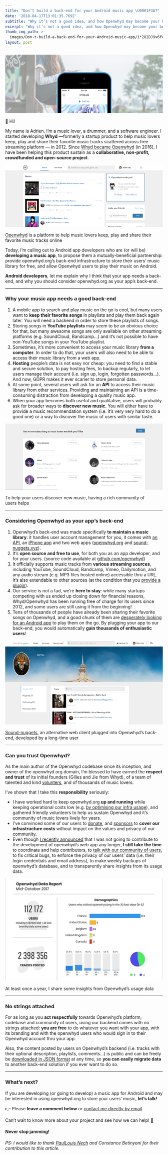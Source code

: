 ```yaml
---
title: "Don’t build a back-end for your Android music app \U0001F3A7"
date: '2018-04-17T13:01:35.769Z'
subtitle: "Why it’s not a good idea, and how Openwhyd may become your best\_partner."
excerpt: 'Why it’s not a good idea, and how Openwhyd may become your best partner.'
thumb_img_path: >-
  images/Don-t-build-a-back-end-for-your-Android-music-app/1*282DJ9v6f4dzSIz6DLof6A.png
layout: post
---
```

![](/images/Don-t-build-a-back-end-for-your-Android-music-app/1*282DJ9v6f4dzSIz6DLof6A.png)

👋 Hi!

My name is Adrien. I’m a music lover, a drummer, and a software engineer. I started developing **Whyd** —formerly a startup product to help music lovers keep, play and share their favorite music tracks scattered across free streaming platform — in 2012. Since [Whyd became Openwhyd](https://medium.com/openwhyd/handing-back-the-keys-to-users-the-openwhyd-music-curation-platform-case-3d26fa17a2f2) (in 2016), I have been helping this product sustain as a **collaborative, non-profit, crowdfunded and open-source project**.

![](/images/Don-t-build-a-back-end-for-your-Android-music-app/1*FcYf9XPsnCtWKpAjpIUQwQ.png)

<figcaption><a href="https://openwhyd.org/" data-href="https://openwhyd.org/" class="markup--anchor markup--figure-anchor" rel="noopener" target="_blank">Openwhyd</a> is a platform to help music lovers keep, play and share their favorite music tracks&nbsp;online</figcaption>

Today, I’m calling out to Android app developers who are (or will be) **developing a music app**, to propose them a mutually-beneficial partnership: provide openwhyd.org’s back-end infrastructure to store their users’ music library for free, and allow Openwhyd users to play their music on Android.

**Android developers**, let me explain why I think that your app needs a back-end, and why you should consider openwhyd.org as your app’s back-end.

* * *

### **Why your music app needs a good back-end**

1.  A mobile app to search and play music on the go is cool, but many users want to **keep their favorite songs** in playlists and play them back again later. You will need a backend in order to store these playlists of songs.
2.  Storing songs in **YouTube playlists** may seem to be an obvious choice for that, but many awesome songs are only available on other streaming platforms (e.g. SoundCloud, Bandcamp…) and it’s not possible to have non-YouTube songs in your YouTube playlist.
3.  Sometimes, it’s more convenient to access your music library **from a computer**. In order to do that, your users will also need to be able to access their music library from a web app.
4.  **Hosting** people’s data is not easy nor cheap: you need to find a stable and secure solution, to pay hosting fees, to backup regularly, to let users manage their account (i.e. sign up, login, forgotten passwords…). And now, GDPR makes it ever scarier to store personal data.
5.  At some point, several users will ask for an **API** to access their music library from other services. Providing and maintaining an API is a time-consuming distraction from developing a quality music app.
6.  When your app becomes both useful and qualitative, users will probably ask for broader ways to **discover new music**. You will either have to provide a music recommendation system (i.e. it’s very very hard to do a good one) or a way to discover the music of users with similar taste.

![](/images/Don-t-build-a-back-end-for-your-Android-music-app/1*vPEQA6ze7MZkVLhAzlrWmQ.png)

<figcaption>To help your users discover new music, having a rich community of users&nbsp;helps</figcaption>

* * *

### **Considering Openwhyd as your app’s back-end**

1.  Openwhyd’s back-end was made specifically **to maintain a music library**: it handles user account management for you, it comes with [an API](https://github.com/openwhyd/openwhyd/blob/master/docs/API.md), an [iPhone app](https://openwhyd.org/iphone) and two web apps ([openwhyd.org](https://openwhyd.org/) and [sound-nuggets.xyz](https://sound-nuggets.xyz)).
2.  It’s **open source and free to use**, for both you as an app developer, and for your users. (source code available at [github.com/openwhyd](https://github.com/openwhyd/openwhyd))
3.  It officially supports music tracks from **various streaming sources**, including YouTube, SoundCloud, Bandcamp, Vimeo, Dailymotion, and any audio stream (e.g. MP3 files hosted online) accessible thru a URL. It’s also extendable to other sources (at the condition that you [provide a plugin](https://github.com/adrienjoly/playemjs#playemjs)).
4.  Our service is not a fad, we’re **here to stay**: while many startups competing with us ended up closing down for financial reasons, Whyd/Openwhyd has been running free of charge for its users since 2012, and some users are still using it from the beginning!
5.  Tens of thousands of people have already been sharing their favorite songs on Openwhyd, and a good chunk of them are [desperately looking for an Android app](https://www.facebook.com/groups/openwhyd/search/?query=android) to play them on the go. By plugging your app to our back-end, you would automatically **gain thousands of enthusiastic users**!

![](/images/Don-t-build-a-back-end-for-your-Android-music-app/1*tBcVRqoj0gl58qgtBmaBBA.png)

<figcaption><a href="https://sound-nuggets.xyz" data-href="https://sound-nuggets.xyz" class="markup--anchor markup--figure-anchor" rel="noopener" target="_blank">Sound-nuggets</a>, an alternative web client plugged into Openwhyd’s back-end, developed by a long-time user</figcaption>

* * *

### **Can you trust Openwhyd?**

As the main author of the Openwhyd codebase since its inception, and owner of the openwhyd.org domain, I’m blessed to have earned the **respect and trust** of its initial founders (Gilles and Jie from Whyd), of a team of talented and kind [volunters](https://github.com/openwhyd/openwhyd#contributors), and of thousands of music lovers.

I’ve shown that I take this **responsibility** seriously:

*   I have worked hard to keep openwhyd.org **up and running** while keeping operational costs low (e.g. [by optimising our infra usage](https://github.com/openwhyd/openwhyd/issues/138)), and gathered friendly volunteers to help us sustain Openwhyd and it’s community of music lovers lively for years.
*   I’ve convinced some of our users to [donate](https://opencollective.com/openwhyd), and [sponsors](https://github.com/openwhyd/openwhyd#sponsors) to **cover our infrastructure costs** without impact on the values and privacy of our community.
*   Even though [I recently announced](https://medium.com/openwhyd/openwhyd-is-open-to-new-maintainers-94d55050adb4?source=collection_home---6------0----------------) that I was not going to contribute to the development of openwhyd’s web app any longer, **I still take the time** to coordinate and help contributors, to [talk with our community of users](https://www.facebook.com/groups/openwhyd), to fix critical bugs, to enforce the privacy of our users’ data (i.e. their login credentials and email address), to make weekly backups of openwhyd’s database, and to transparently share insights from its usage data.

![](/images/Don-t-build-a-back-end-for-your-Android-music-app/1*5vBeQlQyU2kyLPbrGn1o9g.jpeg)

<figcaption>At least once a year, I share some insights from Openwhyd’s usage&nbsp;data</figcaption>

* * *

### **No strings attached**

For as long as you **act respectfully** towards Openwhyd’s platform, codebase and community of users, using our backend comes with no strings attached: **you are free** to do whatever you want with your app, with its branding and with the openwhyd users who would sign in to their Openwhyd account thru your app.

Also, the content posted by users on Openwhyd’s backend (i.e. tracks with their optional description, playlists, comments…) is public and can be freely be [downloaded in JSON format](https://github.com/openwhyd/openwhyd/blob/master/docs/FAQ.md#how-to-export-my-tracks--comment-exporter-ma-musique-en-csv-ou-json-) at any time, so **you can easily migrate data** to another back-end solution if you ever want to do so.

* * *

### **What’s next?**

If you are developing (or going to develop) a music app for Android and may be interested in using openwhyd.org to store your users’ music, **let’s talk!**

👉 Please **leave a comment below** or [contact me directly by email](mailto:adrien@openwhyd.org).

Can’t wait to know more about your project and see how we can help! 💪

#### **Never stop jamming!**

*PS: I would like to thank* [*PaulLouis Nech*](https://medium.com/u/d52dafa0fa4e) *and Constance Betinyani for their contribution to this article.*
